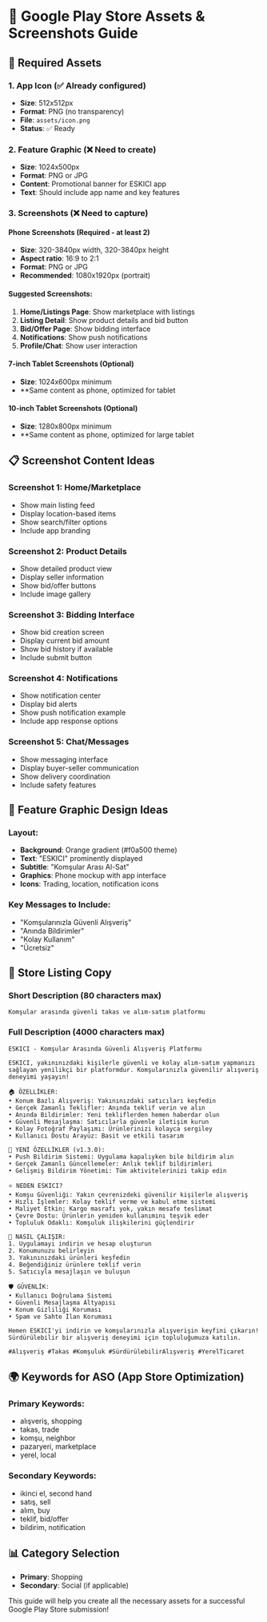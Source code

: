 # 📱 Google Play Store Assets & Screenshots Guide

## 🎨 Required Assets

### 1. App Icon (✅ Already configured)
- **Size**: 512x512px
- **Format**: PNG (no transparency)
- **File**: `assets/icon.png`
- **Status**: ✅ Ready

### 2. Feature Graphic (❌ Need to create)
- **Size**: 1024x500px
- **Format**: PNG or JPG
- **Content**: Promotional banner for ESKICI app
- **Text**: Should include app name and key features

### 3. Screenshots (❌ Need to capture)

#### Phone Screenshots (Required - at least 2)
- **Size**: 320-3840px width, 320-3840px height
- **Aspect ratio**: 16:9 to 2:1
- **Format**: PNG or JPG
- **Recommended**: 1080x1920px (portrait)

#### Suggested Screenshots:
1. **Home/Listings Page**: Show marketplace with listings
2. **Listing Detail**: Show product details and bid button
3. **Bid/Offer Page**: Show bidding interface
4. **Notifications**: Show push notifications
5. **Profile/Chat**: Show user interaction

#### 7-inch Tablet Screenshots (Optional)
- **Size**: 1024x600px minimum
- **Same content as phone, optimized for tablet

#### 10-inch Tablet Screenshots (Optional)
- **Size**: 1280x800px minimum
- **Same content as phone, optimized for large tablet

## 📋 Screenshot Content Ideas

### Screenshot 1: Home/Marketplace
- Show main listing feed
- Display location-based items
- Show search/filter options
- Include app branding

### Screenshot 2: Product Details
- Show detailed product view
- Display seller information
- Show bid/offer buttons
- Include image gallery

### Screenshot 3: Bidding Interface
- Show bid creation screen
- Display current bid amount
- Show bid history if available
- Include submit button

### Screenshot 4: Notifications
- Show notification center
- Display bid alerts
- Show push notification example
- Include app response options

### Screenshot 5: Chat/Messages
- Show messaging interface
- Display buyer-seller communication
- Show delivery coordination
- Include safety features

## 🎨 Feature Graphic Design Ideas

### Layout:
- **Background**: Orange gradient (#f0a500 theme)
- **Text**: "ESKICI" prominently displayed
- **Subtitle**: "Komşular Arası Al-Sat"
- **Graphics**: Phone mockup with app interface
- **Icons**: Trading, location, notification icons

### Key Messages to Include:
- "Komşularınızla Güvenli Alışveriş"
- "Anında Bildirimler"
- "Kolay Kullanım"
- "Ücretsiz"

## 📝 Store Listing Copy

### Short Description (80 characters max)
```
Komşular arasında güvenli takas ve alım-satım platformu
```

### Full Description (4000 characters max)
```
ESKICI - Komşular Arasında Güvenli Alışveriş Platformu

ESKICI, yakınınızdaki kişilerle güvenli ve kolay alım-satım yapmanızı sağlayan yenilikçi bir platformdur. Komşularınızla güvenilir alışveriş deneyimi yaşayın!

🏠 ÖZELLİKLER:
• Konum Bazlı Alışveriş: Yakınınızdaki satıcıları keşfedin
• Gerçek Zamanlı Teklifler: Anında teklif verin ve alın
• Anında Bildirimler: Yeni tekliflerden hemen haberdar olun
• Güvenli Mesajlaşma: Satıcılarla güvenle iletişim kurun
• Kolay Fotoğraf Paylaşımı: Ürünlerinizi kolayca sergiley
• Kullanıcı Dostu Arayüz: Basit ve etkili tasarım

🔔 YENİ ÖZELLİKLER (v1.3.0):
• Push Bildirim Sistemi: Uygulama kapalıyken bile bildirim alın
• Gerçek Zamanlı Güncellemeler: Anlık teklif bildirimleri
• Gelişmiş Bildirim Yönetimi: Tüm aktivitelerinizi takip edin

⭐ NEDEN ESKICI?
• Komşu Güvenliği: Yakın çevrenizdeki güvenilir kişilerle alışveriş
• Hızlı İşlemler: Kolay teklif verme ve kabul etme sistemi
• Maliyet Etkin: Kargo masrafı yok, yakın mesafe teslimat
• Çevre Dostu: Ürünlerin yeniden kullanımını teşvik eder
• Topluluk Odaklı: Komşuluk ilişkilerini güçlendirir

🚀 NASIL ÇALIŞIR:
1. Uygulamayı indirin ve hesap oluşturun
2. Konumunuzu belirleyin
3. Yakınınızdaki ürünleri keşfedin
4. Beğendiğiniz ürünlere teklif verin
5. Satıcıyla mesajlaşın ve buluşun

🛡️ GÜVENLİK:
• Kullanıcı Doğrulama Sistemi
• Güvenli Mesajlaşma Altyapısı
• Konum Gizliliği Koruması
• Spam ve Sahte İlan Koruması

Hemen ESKICI'yi indirin ve komşularınızla alışverişin keyfini çıkarın! Sürdürülebilir bir alışveriş deneyimi için topluluğumuza katılın.

#Alışveriş #Takas #Komşuluk #SürdürülebilirAlışveriş #YerelTicaret
```

## 🌍 Keywords for ASO (App Store Optimization)

### Primary Keywords:
- alışveriş, shopping
- takas, trade
- komşu, neighbor
- pazaryeri, marketplace
- yerel, local

### Secondary Keywords:
- ikinci el, second hand
- satış, sell
- alım, buy
- teklif, bid/offer
- bildirim, notification

## 📊 Category Selection
- **Primary**: Shopping
- **Secondary**: Social (if applicable)

This guide will help you create all the necessary assets for a successful Google Play Store submission!